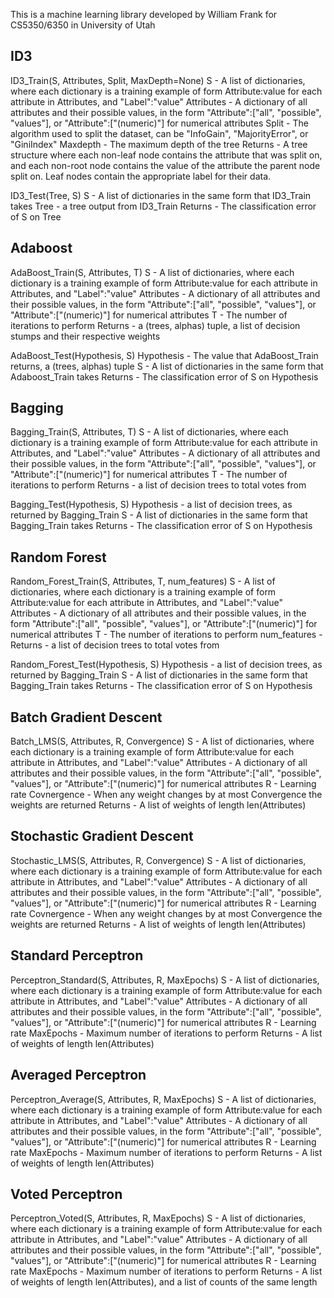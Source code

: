 This is a machine learning library developed by William Frank for CS5350/6350 in University of Utah

## ID3
ID3_Train(S, Attributes, Split, MaxDepth=None)
S - A list of dictionaries, where each dictionary is a training example of form Attribute:value for each attribute in Attributes, and "Label":"value"
Attributes - A dictionary of all attributes and their possible values, in the form "Attribute":["all", "possible", "values"], or "Attribute":["(numeric)"] for numerical attributes
Split - The algorithm used to split the dataset, can be "InfoGain", "MajorityError", or "GiniIndex"
Maxdepth - The maximum depth of the tree
Returns - A tree structure where each non-leaf node contains the attribute that was split on, and each non-root node contains the value of the attribute the parent node split on. Leaf nodes contain the appropriate label for their data.

ID3_Test(Tree, S)
S - A list of dictionaries in the same form that ID3_Train takes
Tree - a tree output from ID3_Train
Returns - The classification error of S on Tree


## Adaboost
AdaBoost_Train(S, Attributes, T)
S - A list of dictionaries, where each dictionary is a training example of form Attribute:value for each attribute in Attributes, and "Label":"value"
Attributes - A dictionary of all attributes and their possible values, in the form "Attribute":["all", "possible", "values"], or "Attribute":["(numeric)"] for numerical attributes
T - The number of iterations to perform
Returns - a (trees, alphas) tuple, a list of decision stumps and their respective weights

AdaBoost_Test(Hypothesis, S)
Hypothesis - The value that AdaBoost_Train returns, a (trees, alphas) tuple
S - A list of dictionaries in the same form that Adaboost_Train takes
Returns - The classification error of S on Hypothesis


## Bagging
Bagging_Train(S, Attributes, T)
S - A list of dictionaries, where each dictionary is a training example of form Attribute:value for each attribute in Attributes, and "Label":"value"
Attributes - A dictionary of all attributes and their possible values, in the form "Attribute":["all", "possible", "values"], or "Attribute":["(numeric)"] for numerical attributes
T - The number of iterations to perform
Returns - a list of decision trees to total votes from

Bagging_Test(Hypothesis, S)
Hypothesis - a list of decision trees, as returned by Bagging_Train
S - A list of dictionaries in the same form that Bagging_Train takes
Returns - The classification error of S on Hypothesis


## Random Forest
Random_Forest_Train(S, Attributes, T, num_features)
S - A list of dictionaries, where each dictionary is a training example of form Attribute:value for each attribute in Attributes, and "Label":"value"
Attributes - A dictionary of all attributes and their possible values, in the form "Attribute":["all", "possible", "values"], or "Attribute":["(numeric)"] for numerical attributes
T - The number of iterations to perform
num_features - 
Returns - a list of decision trees to total votes from

Random_Forest_Test(Hypothesis, S)
Hypothesis - a list of decision trees, as returned by Bagging_Train
S - A list of dictionaries in the same form that Bagging_Train takes
Returns - The classification error of S on Hypothesis


## Batch Gradient Descent
Batch_LMS(S, Attributes, R, Convergence)
S - A list of dictionaries, where each dictionary is a training example of form Attribute:value for each attribute in Attributes, and "Label":"value"
Attributes - A dictionary of all attributes and their possible values, in the form "Attribute":["all", "possible", "values"], or "Attribute":["(numeric)"] for numerical attributes
R - Learning rate
Covnergence - When any weight changes by at most Convergence the weights are returned
Returns - A list of weights of length len(Attributes)

## Stochastic Gradient Descent
Stochastic_LMS(S, Attributes, R, Convergence)
S - A list of dictionaries, where each dictionary is a training example of form Attribute:value for each attribute in Attributes, and "Label":"value"
Attributes - A dictionary of all attributes and their possible values, in the form "Attribute":["all", "possible", "values"], or "Attribute":["(numeric)"] for numerical attributes
R - Learning rate
Covnergence - When any weight changes by at most Convergence the weights are returned
Returns - A list of weights of length len(Attributes)

## Standard Perceptron
Perceptron_Standard(S, Attributes, R, MaxEpochs)
S - A list of dictionaries, where each dictionary is a training example of form Attribute:value for each attribute in Attributes, and "Label":"value"
Attributes - A dictionary of all attributes and their possible values, in the form "Attribute":["all", "possible", "values"], or "Attribute":["(numeric)"] for numerical attributes
R - Learning rate
MaxEpochs - Maximum number of iterations to perform
Returns - A list of weights of length len(Attributes)

## Averaged Perceptron
Perceptron_Average(S, Attributes, R, MaxEpochs)
S - A list of dictionaries, where each dictionary is a training example of form Attribute:value for each attribute in Attributes, and "Label":"value"
Attributes - A dictionary of all attributes and their possible values, in the form "Attribute":["all", "possible", "values"], or "Attribute":["(numeric)"] for numerical attributes
R - Learning rate
MaxEpochs - Maximum number of iterations to perform
Returns - A list of weights of length len(Attributes)

## Voted Perceptron
Perceptron_Voted(S, Attributes, R, MaxEpochs)
S - A list of dictionaries, where each dictionary is a training example of form Attribute:value for each attribute in Attributes, and "Label":"value"
Attributes - A dictionary of all attributes and their possible values, in the form "Attribute":["all", "possible", "values"], or "Attribute":["(numeric)"] for numerical attributes
R - Learning rate
MaxEpochs - Maximum number of iterations to perform
Returns - A list of weights of length len(Attributes), and a list of counts of the same length
